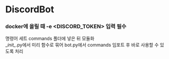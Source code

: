 # DiscordBot

### docker에 올릴 때 -e <DISCORD_TOKEN> 입력 필수

명령어 세트 commands 폴더에 넣은 뒤 모듈화  
\__init\__.py에서 미리 함수로 묶어 bot.py에서 commands 임포트 후 바로 사용할 수 있도록 처리
